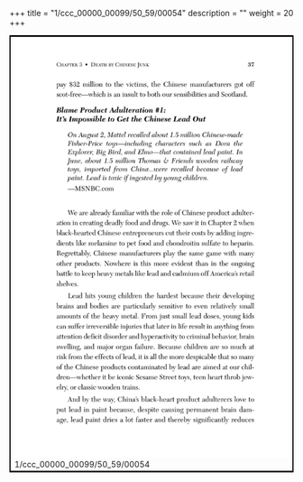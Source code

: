 +++
title = "1/ccc_00000_00099/50_59/00054"
description = ""
weight = 20
+++

<table style="border:2px solid black;max-width:800px;max-height:800px;" 
><tr><td>
<img class="center-fit-jpg"
src="/jpg_/out_jpg_dbc_054.jpg">
1/ccc_00000_00099/50_59/00054
</img></td></tr></table>
